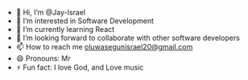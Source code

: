 - 👋 Hi, I’m @Jay-Israel
- 👀 I’m interested in Software Development
- 🌱 I’m currently learning React
- 💞️ I’m looking  forward to collaborate with other software developers
- 📫 How to reach me oluwasegunisrael20@gmail.com
- 😄 Pronouns: Mr
- ⚡ Fun fact: I love God, and Love music

<!---
Jay-Israel/Jay-Israel is a ✨ special ✨ repository because its `README.md` (this file) appears on your GitHub profile.
You can click the Preview link to take a look at your changes.
--->
